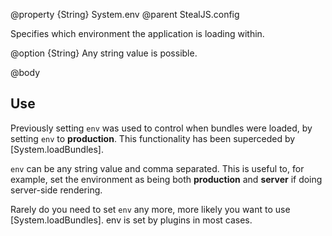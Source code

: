 @property {String} System.env
@parent StealJS.config

Specifies which environment the application is loading within. 

@option {String} Any string value is possible.

@body

## Use

Previously setting `env` was used to control when bundles were loaded, by setting `env` to **production**. This functionality has been superceded by [System.loadBundles].

`env` can be any string value and comma separated. This is useful to, for example, set the environment as being both **production** and **server** if doing server-side rendering.

Rarely do you need to set `env` any more, more likely you want to use [System.loadBundles]. env is set by plugins in most cases.
